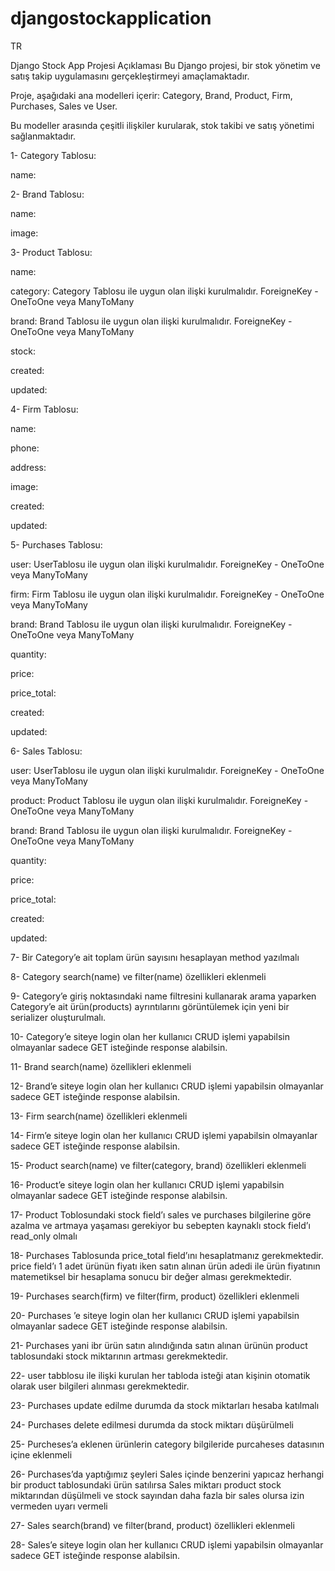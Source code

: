 # djangostockapplication
TR 

Django Stock App Projesi Açıklaması Bu Django projesi, bir stok yönetim ve satış takip uygulamasını gerçekleştirmeyi amaçlamaktadır. 

Proje, aşağıdaki ana modelleri içerir: Category, Brand, Product, Firm, Purchases, Sales ve User.

Bu modeller arasında çeşitli ilişkiler kurularak, stok takibi ve satış yönetimi sağlanmaktadır.

1- Category Tablosu:

name:

2- Brand Tablosu:

name:

image:

3- Product Tablosu:

name:

category: Category Tablosu ile uygun olan ilişki kurulmalıdır. ForeigneKey - OneToOne veya ManyToMany

brand: Brand Tablosu ile uygun olan ilişki kurulmalıdır. ForeigneKey - OneToOne veya ManyToMany

stock:

created:

updated:

4- Firm Tablosu:

name:

phone:

address:

image:

created:

updated:

5- Purchases Tablosu:

user: UserTablosu ile uygun olan ilişki kurulmalıdır. ForeigneKey - OneToOne veya ManyToMany

firm: Firm Tablosu ile uygun olan ilişki kurulmalıdır. ForeigneKey - OneToOne veya ManyToMany

brand: Brand Tablosu ile uygun olan ilişki kurulmalıdır. ForeigneKey - OneToOne veya ManyToMany

quantity:

price:

price_total:

created:

updated:

6- Sales Tablosu:

user: UserTablosu ile uygun olan ilişki kurulmalıdır. ForeigneKey - OneToOne veya ManyToMany

product: Product Tablosu ile uygun olan ilişki kurulmalıdır. ForeigneKey - OneToOne veya ManyToMany

brand: Brand Tablosu ile uygun olan ilişki kurulmalıdır. ForeigneKey - OneToOne veya ManyToMany

quantity:

price:

price_total:

created:

updated:

7- Bir Category’e ait toplam ürün sayısını hesaplayan method yazılmalı

8-  Category search(name) ve filter(name) özellikleri eklenmeli

9- Category’e giriş noktasındaki name filtresini kullanarak arama yaparken Category’e ait ürün(products)  ayrıntılarını görüntülemek için yeni bir serializer oluşturulmalı.

10- Category’e siteye login olan her kullanıcı CRUD işlemi yapabilsin olmayanlar sadece GET isteğinde response alabilsin.

11-  Brand search(name) özellikleri eklenmeli

12- Brand’e siteye login olan her kullanıcı CRUD işlemi yapabilsin olmayanlar sadece GET isteğinde response alabilsin.

13-  Firm search(name) özellikleri eklenmeli

14- Firm’e siteye login olan her kullanıcı CRUD işlemi yapabilsin olmayanlar sadece GET isteğinde response alabilsin.

15-  Product search(name) ve filter(category, brand) özellikleri eklenmeli

16- Product’e siteye login olan her kullanıcı CRUD işlemi yapabilsin olmayanlar sadece GET isteğinde response alabilsin.

17- Product Toblosundaki stock field’ı sales ve purchases bilgilerine göre azalma ve artmaya yaşaması gerekiyor bu sebepten kaynaklı stock field’ı read_only olmalı

18- Purchases Tablosunda price_total field’ını hesaplatmanız gerekmektedir. price field’ı 1 adet ürünün fiyatı iken satın alınan ürün adedi ile ürün fiyatının matemetiksel bir hesaplama sonucu bir değer alması gerekmektedir.

19-  Purchases search(firm) ve filter(firm, product) özellikleri eklenmeli

20- Purchases ’e siteye login olan her kullanıcı CRUD işlemi yapabilsin olmayanlar sadece GET isteğinde response alabilsin.

21- Purchases yani ibr ürün satın alındığında satın alınan ürünün product tablosundaki stock miktarının artması gerekmektedir.

22- user tabblosu ile ilişki kurulan her tabloda isteği atan kişinin otomatik olarak user bilgileri alınması gerekmektedir.

23- Purchases update edilme durumda da stock miktarları hesaba katılmalı

24- Purchases delete edilmesi durumda da stock miktarı düşürülmeli

25- Purcheses’a eklenen ürünlerin category bilgileride purcaheses datasının içine eklenmeli

26- Purchases’da yaptığımız şeyleri Sales içinde benzerini yapıcaz herhangi bir product tablosundaki ürün satılırsa Sales miktarı product stock miktarından düşülmeli ve stock sayından daha fazla bir sales olursa izin vermeden uyarı vermeli

27-  Sales search(brand) ve filter(brand, product) özellikleri eklenmeli

28- Sales’e siteye login olan her kullanıcı CRUD işlemi yapabilsin olmayanlar sadece GET isteğinde response alabilsin.
